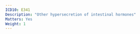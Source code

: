 ```yaml
---
ICD10: E341
Description: "Other hypersecretion of intestinal hormones"
Matters: Yes
Weight: 1
---
```

